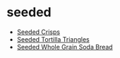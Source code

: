 # seeded

 * [Seeded Crisps](index/s/seeded-crisps-14546.json)
 * [Seeded Tortilla Triangles](index/s/seeded-tortilla-triangles-103710.json)
 * [Seeded Whole Grain Soda Bread](index/s/seeded-whole-grain-soda-bread.json)
